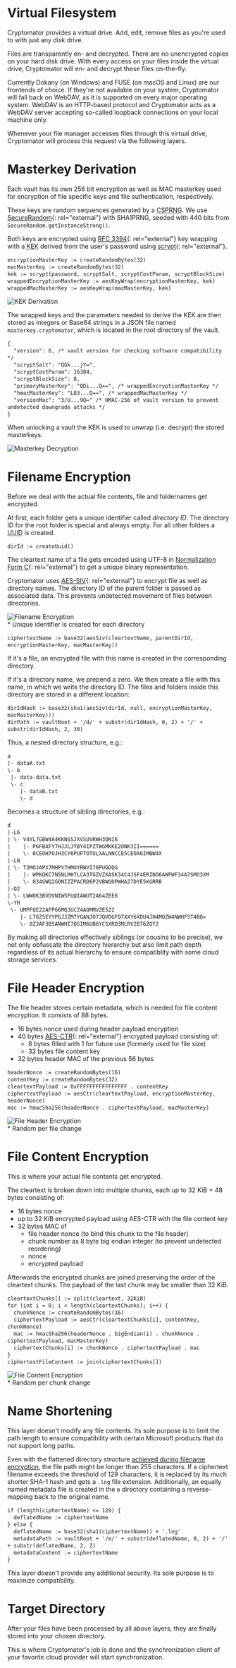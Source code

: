 # Virtual Filesystem

Cryptomator provides a virtual drive. Add, edit, remove files as you're used to with just any disk drive.

Files are transparently en- and decrypted. There are no unencrypted copies on your hard disk drive. With every access on your files inside the virtual drive, Cryptomator will en- and decrypt these files on-the-fly.

Currently Dokany (on Windows) and FUSE (on macOS and Linux) are our frontends of choice. If they're not available on your system, Cryptomator will fall back on WebDAV, as it is supported on every major operating system. WebDAV is an HTTP-based protocol and Cryptomator acts as a WebDAV server accepting so-called loopback connections on your local machine only.

Whenever your file manager accesses files through this virtual drive, Cryptomator will process this request via the following layers.

# Masterkey Derivation

Each vault has its own 256 bit encryption as well as MAC masterkey used for encryption of file specific keys and file authentication, respectively.

These keys are random sequences generated by a <abbr title="Cryptographically secure pseudorandom number generator">CSPRNG</abbr>. We use [SecureRandom](https://docs.oracle.com/javase/8/docs/api/java/security/SecureRandom.html){: rel="external"} with SHA1PRNG, seeded with 440 bits from `SecureRandom.getInstanceStrong()`.

Both keys are encrypted using [RFC 3394](https://tools.ietf.org/html/rfc3394){: rel="external"} key wrapping with a <abbr title="Key-encryption key">KEK</abbr> derived from the user's password using [scrypt](https://en.wikipedia.org/wiki/Scrypt){: rel="external"}.

```
encryptionMasterKey := createRandomBytes(32)
macMasterKey := createRandomBytes(32)
kek := scrypt(password, scryptSalt, scryptCostParam, scryptBlockSize)
wrappedEncryptionMasterKey := aesKeyWrap(encryptionMasterKey, kek)
wrappedMacMasterKey := aesKeyWrap(macMasterKey, kek)
```

<img class="center" src="../img/security/key-derivation.png" srcset="../img/security/key-derivation.png 1x, /img/security/key-derivation@2x.png 2x" alt="KEK Derivation" />

The wrapped keys and the parameters needed to derive the KEK are then stored as integers or Base64 strings in a JSON file named `masterkey.cryptomator`, which is located in the root directory of the vault.

```
{
  "version": 6, /* vault version for checking software compatibility */
  "scryptSalt": "QGk...jY=",
  "scryptCostParam": 16384,
  "scryptBlockSize": 8,
  "primaryMasterKey": "QDi...Q==", /* wrappedEncryptionMasterKey */
  "hmacMasterKey": "L83...Q==", /* wrappedMacMasterKey */
  "versionMac": "3/U...9Q=" /* HMAC-256 of vault version to prevent undetected downgrade attacks */
}
```

When unlocking a vault the KEK is used to unwrap (i.e. decrypt) the stored masterkeys.

<img class="center" src="../img/security/masterkey-decryption.png" srcset="../img/security/masterkey-decryption.png 1x, /img/security/masterkey-decryption@2x.png 2x" alt="Masterkey Decryption" />

# Filename Encryption

Before we deal with the actual file contents, file and foldernames get encrypted.

At first, each folder gets a unique identifier called _directory ID_. The directory ID for the root folder is special and always empty. For all other folders a <abbr title="Universally unique identifier">UUID</abbr> is created.

```
dirId := createUuid()
```

The cleartext name of a file gets encoded using UTF-8 in [Normalization Form C](https://unicode.org/reports/tr15/#Norm_Forms){: rel="external"} to get a unique binary representation.

Cryptomator uses [AES-SIV](https://tools.ietf.org/html/rfc5297){: rel="external"} to encrypt file as well as directory names. The directory ID of the parent folder is passed as associated data. This prevents undetected movement of files between directories.

<img class="center" src="../img/security/filename-encryption.png" srcset="../img/security/filename-encryption.png 1x, /img/security/filename-encryption@2x.png 2x" alt="Filename Encryption" />
<figcaption>* Unique identifier is created for each directory</figcaption>

```
ciphertextName := base32(aesSiv(cleartextName, parentDirId, encryptionMasterKey, macMasterKey))
```

If it's a file, an encrypted file with this name is created in the corresponding directory.

If it's a directory name, we prepend a zero. We then create a file with this name, in which we write the directory ID. The files and folders inside this directory are stored in a different location:

```
dirIdHash := base32(sha1(aesSiv(dirId, null, encryptionMasterKey, macMasterKey)))
dirPath := vaultRoot + '/d/' + substr(dirIdHash, 0, 2) + '/' + substr(dirIdHash, 2, 30)
```

Thus, a nested directory structure, e.g.:

```
a
|- dataA.txt
\- b
 |- data-data.txt
 \- c
    |- dataB.txt
    \- d
```

Becomes a structure of sibling directories, e.g.:

```
d
|-L6
| \- V4YL7GBW4A4KKNSSJXVSUVRWH3ONI6
|    |- P6FBAFY7HJJLJYBY4IPZTWGMKKE2ONK3II======
|    \- 0CEOH7OJH3CY6PUFTOTULXALNNCCE5CEOA6IMBW4X
|-LN
| \- T3MOJAPX7MHPV7HMUYRWVI76PUGDQG
|    |- WPKQKC7NSNLMH7LCA3TGZVZXASK34C4JSF4ERZNO6AWFWF34A7SMO3XM
|    \- 034GWQ2GONIZZPACRD6P2VBWQOPWHA27DYE5KGRRB
|-Q2
| \- LWWOK3BVOVNIW5FUQIAWUT2A64ZEE6
\-YH
 \- UMPFQE22AFP66MQJUCZ4AOMMVZE522
    |- L76ZSEYYPGJJZM7YGANJO7JQVDGFQ7XXY6XDU4JH4MOZW4NWHFST4BQ=
    \- 0ZJAF3BSANWHI7Q5IM6UB6YCSXRD3MLRV2B76ZOY2
```

By making all directories effectively siblings (or cousins to be precise), we not only obfuscate the directory hierarchy but also limit path depth regardless of its actual hierarchy to ensure compatiblity with some cloud storage services.

# File Header Encryption

The file header stores certain metadata, which is needed for file content encryption. It consists of 88 bytes.

- 16 bytes nonce used during header payload encryption
- 40 bytes [AES-CTR](https://en.wikipedia.org/wiki/Block_cipher_mode_of_operation#Counter_.28CTR.29){: rel="external"} encrypted payload consisting of:
  - 8 bytes filled with 1 for future use (formerly used for file size)
  - 32 bytes file content key
- 32 bytes header MAC of the previous 56 bytes

```
headerNonce := createRandomBytes(16)
contentKey := createRandomBytes(32)
cleartextPayload := 0xFFFFFFFFFFFFFFFF . contentKey
ciphertextPayload := aesCtr(cleartextPayload, encryptionMasterKey, headerNonce)
mac := hmacSha256(headerNonce . ciphertextPayload, macMasterKey)
```

<img class="center" src="../img/security/file-header-encryption.png" srcset="../img/security/file-header-encryption.png 1x, /img/security/file-header-encryption@2x.png 2x" alt="File Header Encryption" />
<figcaption>* Random per file change</figcaption>

# File Content Encryption

This is where your actual file contents get encrypted.

The cleartext is broken down into multiple chunks, each up to 32 KiB + 48 bytes consisting of:

- 16 bytes nonce
- up to 32 KiB encrypted payload using AES-CTR with the file content key
- 32 bytes MAC of
  - file header nonce (to bind this chunk to the file header)
  - chunk number as 8 byte big endian integer (to prevent undetected reordering)
  - nonce
  - encrypted payload

Afterwards the encrypted chunks are joined preserving the order of the cleartext chunks. The payload of the last chunk may be smaller than 32 KiB.

```
cleartextChunks[] := split(cleartext, 32KiB)
for (int i = 0; i < length(cleartextChunks); i++) {
  chunkNonce := createRandomBytes(16)
  ciphertextPayload := aesCtr(cleartextChunks[i], contentKey, chunkNonce)
  mac := hmacSha256(headerNonce . bigEndian(i) . chunkNonce . ciphertextPayload, macMasterKey)
  ciphertextChunks[i] := chunkNonce . ciphertextPayload . mac
}
ciphertextFileContent := join(ciphertextChunks[])
```

<img class="center" src="../img/security/file-content-encryption.png" srcset="../img/security/file-content-encryption.png 1x, /img/security/file-content-encryption@2x.png 2x" alt="File Content Encryption" />
<figcaption>* Random per chunk change</figcaption>

# Name Shortening

This layer doesn't modify any file contents. Its sole purpose is to limit the path length to ensure compatibility with certain Microsoft products that do not support long paths.

Even with the flattened directory structure [achieved during filename encryption](#filename-encryption), the file path might be longer than 255 characters. If a ciphertext filename exceeds the threshold of 129 characters, it is replaced by its much shorter SHA-1 hash and gets a `.lng` file extension. Additionally, an equally named metadata file is created in the `m` directory containing a reverse-mapping back to the original name.

```
if (length(ciphertextName) <= 129) {
  deflatedName := ciphertextName
} else {
  deflatedName := base32(sha1(ciphertextName)) + '.lng'
  metadataPath := vaultRoot + '/m/' + substr(deflatedName, 0, 2) + '/' + substr(deflatedName, 2, 2)
  metadataContent := ciphertextName
}
```

This layer doesn't provide any additional security. Its sole purpose is to maximize compatibility.

# Target Directory

After your files have been processed by all above layers, they are finally stored into your chosen directory.

This is where Cryptomator's job is done and the synchronization client of your favorite cloud provider will start synchronization.
